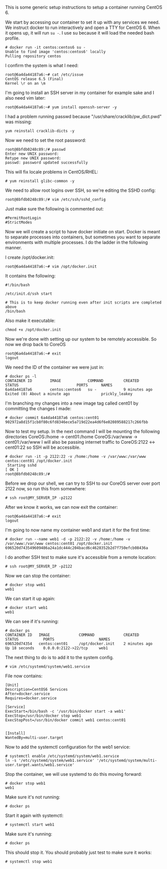 This is some generic setup instructions to setup a container running CentOS 6.

We start by accessing our container to set it up with any services we need. We instruct docker to run interactively and open a TTY for CentOS 6. When it opens up, it will run `su -`. I use su because it will load the needed bash profile.
```
# docker run -it centos:centos6 su -
Unable to find image 'centos:centos6' locally
Pulling repository centos
```

I confirm the system is what I need:
```
root@6a4da44187a6:~# cat /etc/issue
CentOS release 6.5 (Final)
Kernel \r on an \m
```

I'm going to install an SSH server in my container for example sake and I also need vim later:
```
root@6a4da44187a6:~# yum install openssh-server -y
```

I had a problem running passwd because "/usr/share/cracklib/pw_dict.pwd" was missing:
```
yum reinstall cracklib-dicts -y
```

Now we need to set the root password:
```
root@8bfdb0248c89:/# passwd
Enter new UNIX password: 
Retype new UNIX password: 
passwd: password updated successfully
```

This will fix locale problems in CentOS/RHEL:
```
# yum reinstall glibc-common -y
```

We need to allow root logins over SSH, so we're editing the SSHD config:
```
root@8bfdb0248c89:/# vim /etc/ssh/sshd_config 
```

Just make sure the following is commented out:
```
#PermitRootLogin
#StrictModes
```

Now we will create a script to have docker initiate on start. Docker is meant to separate processes into containers, but sometimes you want to separate environments with multiple processes. I do the ladder in the following manner.

I create /opt/docker.init:
```
root@6a4da44187a6:~# vim /opt/docker.init
```

It contains the following:
```
#!/bin/bash

/etc/init.d/ssh start

# This is to keep docker running even after init scripts are completed above
/bin/bash
```


Also make it executable:
```
chmod +x /opt/docker.init
```

Now we're done with setting up our system to be remotely accessible. So now we drop back to CoreOS
```
root@6a4da44187a6:~# exit
logout
```

We need the ID of the container we were just in:
```
# docker ps -l 
CONTAINER ID        IMAGE            COMMAND         CREATED             STATUS                          PORTS      NAMES
6a4da44187a6        centos:centos6   su -            9 minutes ago       Exited (0) About a minute ago              prickly_leakey
```

I'm branching my changes into a new image tag called cent01 by committing the changes I made:
```
# docker commit 6a4da44187a6 centos:cent01
902972a8d15f1cb8f80c6fd8346ece5a719d22ea4d6f6e02089588217c266fbb
```

Now to test my setup. In the next command I will be mounting the following directories
CoreOS:/home -> cent01:/home
CoreOS:/var/www -> cent01:/var/www
I will also be passing internet traffic to CoreOS:2122 <-> cent01:22 so SSH will be accessible.
```
# docker run -it -p 2122:22 -v /home:/home -v /var/www:/var/www centos:cent01 /opt/docker.init
 Starting sshd                                                                    [ OK ] 
root@8bfdb0248c89:/#
```

Before we drop our shell, we can try to SSH to our CoreOS server over port 2122 now, so run this from somewhere:
```
# ssh root@MY_SERVER_IP -p2122
```

After we know it works, we can now exit the container:
```
root@6a4da44187a6:~# exit
logout
```

I'm going to now name my container web1 and start it for the first time:
```
# docker run --name web1 -d -p 2122:22 -v /home:/home -v /var/www:/var/www centos:cent01 /opt/docker.init
696520d743549609486a24a1dc444c204bacd6c4628352b2d7f750efcb08436a
```

I do another SSH test to make sure it's accessible from a remote location:
```
# ssh root@MY_SERVER_IP -p2122
```

Now we can stop the container:
```
# docker stop web1
web1
```

We can start it up again:
```
# docker start web1
web1
```

We can see if it's running:
```
# docker ps
CONTAINER ID   IMAGE             COMMAND             CREATED             STATUS           PORTS                    NAMES
696520d74354   centos:cent01     /opt/docker.init    2 minutes ago       Up 18 seconds    0.0.0.0:2122->22/tcp     web1
```

The next thing to do is to add it to the system config. 
```
# vim /etc/systemd/system/web1.service
```

File now contains:
```
[Unit]
Description=CentOS6 Services
After=docker.service
Requires=docker.service

[Service]
ExecStart=/bin/bash -c '/usr/bin/docker start -a web1'
ExecStop=/usr/bin/docker stop web1
ExecStopPost=/usr/bin/docker commit web1 centos:cent01


[Install]
WantedBy=multi-user.target
```


Now to add the systemctl configuration for the web1 service:
```
# systemctl enable /etc/systemd/system/web1.service
ln -s '/etc/systemd/system/web1.service' '/etc/systemd/system/multi-user.target.wants/web1.service'
```

Stop the container, we will use systemd to do this moving forward:
```
# docker stop web1
web1
```

Make sure it's not running:
```
# docker ps
```

Start it again with systemctl:
```
# systemctl start web1
```

Make sure it's running:
```
# docker ps
```

This should stop it. You should probably just test to make sure it works:
```
# systemctl stop web1
```
